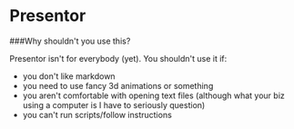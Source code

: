 Presentor
=========

###Why shouldn't you use this?


Presentor isn't for everybody (yet). You shouldn't use it if:

* you don't like markdown
* you need to use fancy 3d animations or something
* you aren't comfortable with opening text files (although what your biz 
using a computer is I have to seriously question)
* you can't run scripts/follow instructions